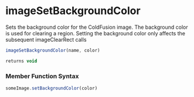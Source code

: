 # imageSetBackgroundColor

 Sets the background color for the ColdFusion image. The background color is used for clearing a region. Setting the background color only affects the subsequent imageClearRect calls

```javascript
imageSetBackgroundColor(name, color)
```

```javascript
returns void
```
### Member Function Syntax

```javascript
someImage.setBackgroundColor(color)
```
